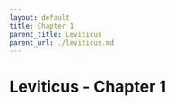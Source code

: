 ```yaml
---
layout: default
title: Chapter 1
parent_title: Leviticus
parent_url: ./leviticus.md
---
```


# Leviticus - Chapter 1
